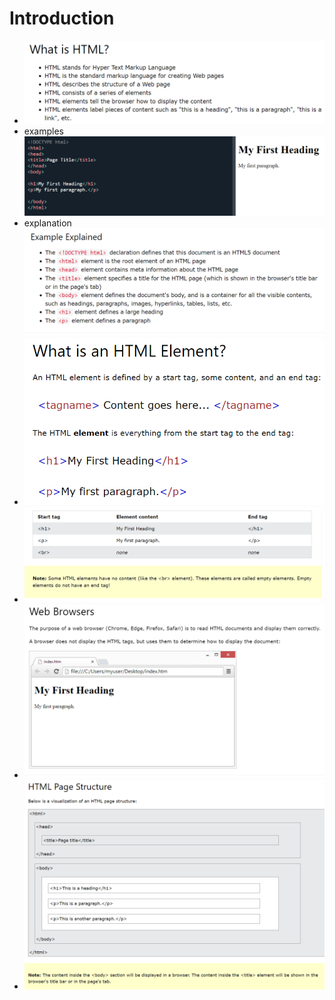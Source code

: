 # Introduction
- ![Alt text](image.png)
- examples ![Alt text](image-1.png)
- explanation ![Alt text](image-2.png)
- ![Alt text](image-3.png)
- ![Alt text](image-4.png)
- ![Alt text](image-5.png)
- ![Alt text](image-6.png)